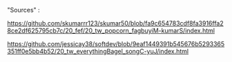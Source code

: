 "Sources" :

https://github.com/skumarrr123/skumar50/blob/fa9c654783cdf8fa3916ffa28ce2df625795cb7c/20_fef/20_tw_popcorn_fagbuyiM-kumarS/index.html

https://github.com/jessicay38/softdev/blob/9eaf1449391b545676b5293365351ff0e5bb4b52/20_tw_everythingBagel_songC-yuJ/index.html
